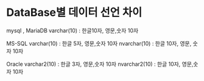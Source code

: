# DataBase별 데이터 선언 차이

mysql , MariaDB
varchar(10) : 한글10자, 영문,숫자 10자

MS-SQL
varchar(10) : 한글 5자, 영문,숫자 10자
nvarchar(10) : 한글 10자, 영문, 숫자 10자

Oracle
varchar2(10) : 한글 3자, 영문,숫자 10자
nvarchar2(10) : 한글 10자, 영문,숫자 10자